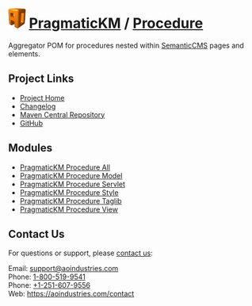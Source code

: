 # [<img src="ao-logo.png" alt="AO Logo" width="35" height="40">](https://aoindustries.com/) [PragmaticKM](https://pragmatickm.com/) / [Procedure](https://pragmatickm.com/procedure/)
Aggregator POM for procedures nested within [SemanticCMS](https://semanticcms.com/) pages and elements.

## Project Links
* [Project Home](https://pragmatickm.com/procedure/)
* [Changelog](https://pragmatickm.com/procedure/changelog)
* [Maven Central Repository](https://search.maven.org/#search%7Cgav%7C1%7Cg:%22com.pragmatickm%22%20AND%20a:%22pragmatickm-procedure%22)
* [GitHub](https://github.com/aoindustries/pragmatickm-procedure)

## Modules
* [PragmaticKM Procedure All](https://pragmatickm.com/procedure/all/)
* [PragmaticKM Procedure Model](https://pragmatickm.com/procedure/model/)
* [PragmaticKM Procedure Servlet](https://pragmatickm.com/procedure/servlet/)
* [PragmaticKM Procedure Style](https://pragmatickm.com/procedure/style/)
* [PragmaticKM Procedure Taglib](https://pragmatickm.com/procedure/taglib/)
* [PragmaticKM Procedure View](https://pragmatickm.com/procedure/view/)

## Contact Us
For questions or support, please [contact us](https://aoindustries.com/contact):

Email: [support@aoindustries.com](mailto:support@aoindustries.com)  
Phone: [1-800-519-9541](tel:1-800-519-9541)  
Phone: [+1-251-607-9556](tel:+1-251-607-9556)  
Web: https://aoindustries.com/contact
